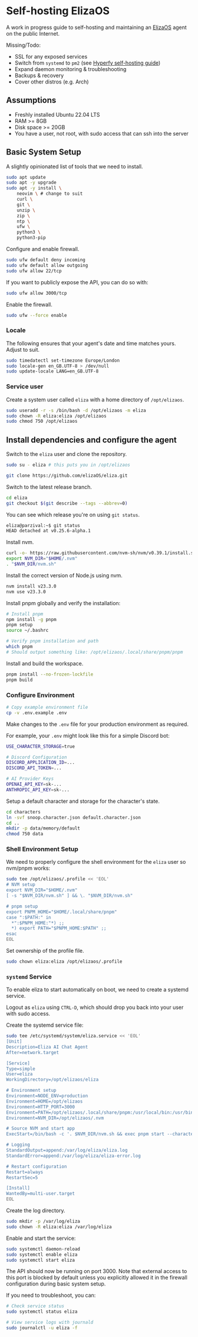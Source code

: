 # Self-hosting ElizaOS

A work in progress guide to self-hosting and maintaining an [ElizaOS](https://github.com/elizaOS/eliza) agent on the public Internet.

Missing/Todo:
- SSL for any exposed services
- Switch from `systemd` to `pm2` (see [Hyperfy self-hosting guide](https://hyperfy.how/hosting/self))
- Expand daemon monitoring & troubleshooting
- Backups & recovery
- Cover other distros (e.g. Arch)

## Assumptions

- Freshly installed Ubuntu 22.04 LTS
- RAM >= 8GB
- Disk space >= 20GB
- You have a user, not root, with sudo access that can ssh into the server

## Basic System Setup

A slightly opinionated list of tools that we need to install.

```bash
sudo apt update
sudo apt -y upgrade
sudo apt -y install \
    neovim \ # change to suit
    curl \
    git \
    unzip \
    zip \
    ntp \
    ufw \
    python3 \
    python3-pip
```

Configure and enable firewall.

```bash
sudo ufw default deny incoming
sudo ufw default allow outgoing
sudo ufw allow 22/tcp
```

If you want to publicly expose the API, you can do so with:
```bash
sudo ufw allow 3000/tcp
```

Enable the firewall.

```bash
sudo ufw --force enable
```

### Locale

The following ensures that your agent's date and time matches yours. Adjust to suit.

```bash
sudo timedatectl set-timezone Europe/London
sudo locale-gen en_GB.UTF-8 > /dev/null
sudo update-locale LANG=en_GB.UTF-8
```

### Service user

Create a system user called `eliza` with a home directory of `/opt/elizaos`.

```bash
sudo useradd -r -s /bin/bash -d /opt/elizaos -m eliza
sudo chown -R eliza:eliza /opt/elizaos
sudo chmod 750 /opt/elizaos
```

## Install dependencies and configure the agent

Switch to the `eliza` user and clone the repository. 

```bash
sudo su - eliza # this puts you in /opt/elizaos

git clone https://github.com/elizaOS/eliza.git
```

Switch to the latest release branch.
```bash
cd eliza
git checkout $(git describe --tags --abbrev=0)
```

You can see which release you're on using `git status`.

```bash
eliza@parzival:~$ git status
HEAD detached at v0.25.6-alpha.1
```

Install nvm.

```bash
curl -o- https://raw.githubusercontent.com/nvm-sh/nvm/v0.39.1/install.sh | bash
export NVM_DIR="$HOME/.nvm"
. "$NVM_DIR/nvm.sh"
```

Install the correct version of Node.js using nvm.
```bash
nvm install v23.3.0
nvm use v23.3.0
```

Install pnpm globally and verify the installation:
```bash
# Install pnpm
npm install -g pnpm
pnpm setup
source ~/.bashrc

# Verify pnpm installation and path
which pnpm
# Should output something like: /opt/elizaos/.local/share/pnpm/pnpm
```

Install and build the workspace.
```bash
pnpm install --no-frozen-lockfile
pnpm build
```

### Configure Environment
```bash
# Copy example environment file
cp -v .env.example .env
```
Make changes to the `.env` file for your production environment as required. 

For example, your `.env` might look like this for a simple Discord bot:
```bash
USE_CHARACTER_STORAGE=true

# Discord Configuration
DISCORD_APPLICATION_ID=...
DISCORD_API_TOKEN=...

# AI Provider Keys
OPENAI_API_KEY=sk-...
ANTHROPIC_API_KEY=sk-...
```

Setup a default character and storage for the character's state.
```bash
cd characters
ln -svf snoop.character.json default.character.json
cd ..
mkdir -p data/memory/default
chmod 750 data
```

### Shell Environment Setup

We need to properly configure the shell environment for the `eliza` user so nvm/pnpm works:

```bash
sudo tee /opt/elizaos/.profile << 'EOL'
# NVM setup
export NVM_DIR="$HOME/.nvm"
[ -s "$NVM_DIR/nvm.sh" ] && \. "$NVM_DIR/nvm.sh"

# pnpm setup
export PNPM_HOME="$HOME/.local/share/pnpm"
case ":$PATH:" in
  *":$PNPM_HOME:"*) ;;
  *) export PATH="$PNPM_HOME:$PATH" ;;
esac
EOL
```

Set ownership of the profile file.

```bash
sudo chown eliza:eliza /opt/elizaos/.profile
```

### `systemd` Service

To enable eliza to start automatically on boot, we need to create a systemd service.

Logout as `eliza` using `CTRL-D`, which should drop you 
back into your user with sudo access.

Create the systemd service file:

```bash
sudo tee /etc/systemd/system/eliza.service << 'EOL'
[Unit]
Description=Eliza AI Chat Agent
After=network.target

[Service]
Type=simple
User=eliza
WorkingDirectory=/opt/elizaos/eliza

# Environment setup
Environment=NODE_ENV=production
Environment=HOME=/opt/elizaos
Environment=HTTP_PORT=3000
Environment=PATH=/opt/elizaos/.local/share/pnpm:/usr/local/bin:/usr/bin:/bin
Environment=NVM_DIR=/opt/elizaos/.nvm

# Source NVM and start app
ExecStart=/bin/bash -c '. $NVM_DIR/nvm.sh && exec pnpm start --characters="characters/default.character.json"'

# Logging
StandardOutput=append:/var/log/eliza/eliza.log
StandardError=append:/var/log/eliza/eliza-error.log

# Restart configuration
Restart=always
RestartSec=5

[Install]
WantedBy=multi-user.target
EOL
```

Create the log directory.
```bash
sudo mkdir -p /var/log/eliza
sudo chown -R eliza:eliza /var/log/eliza
```

Enable and start the service:
```bash
sudo systemctl daemon-reload
sudo systemctl enable eliza
sudo systemctl start eliza
```

The API should now be running on port 3000. Note that external access to this port is blocked by default unless you explicitly allowed it in the firewall configuration during basic system setup.

If you need to troubleshoot, you can:
```bash
# Check service status
sudo systemctl status eliza

# View service logs with journald
sudo journalctl -u eliza -f
```